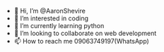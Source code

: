 - 👋 Hi, I’m @AaronShevire
- 👀 I’m interested in coding
- 🌱 I’m currently learning python
- 💞️ I’m looking to collaborate on web development
- 📫 How to reach me 09063749197(WhatsApp)

<!---
AaronShevire/AaronShevire is a ✨ special ✨ repository because its `README.md` (this file) appears on your GitHub profile.
You can click the Preview link to take a look at your changes.
--->
